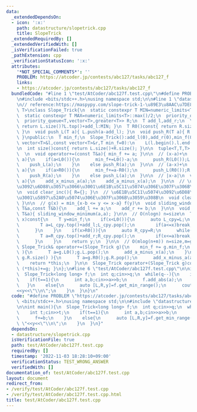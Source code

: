 ```yaml
---
data:
  _extendedDependsOn:
  - icon: ':x:'
    path: datastructure/slopetrick.cpp
    title: SlopeTrick
  _extendedRequiredBy: []
  _extendedVerifiedWith: []
  _isVerificationFailed: true
  _pathExtension: cpp
  _verificationStatusIcon: ':x:'
  attributes:
    '*NOT_SPECIAL_COMMENTS*': ''
    PROBLEM: https://atcoder.jp/contests/abc127/tasks/abc127_f
    links:
    - https://atcoder.jp/contests/abc127/tasks/abc127_f
  bundledCode: "#line 1 \"test/AtCoder/abc127f.test.cpp\"\n#define PROBLEM \"https://atcoder.jp/contests/abc127/tasks/abc127_f\"\
    \n#include <bits/stdc++.h>\nusing namespace std;\n\n#line 1 \"datastructure/slopetrick.cpp\"\
    \n// reference:https://maspypy.com/slope-trick-1-\u89E3\u8AAC\u7DE8\ntemplate<typename\
    \ T>\nclass Slope_Trick{\n  static constexpr T MIN=numeric_limits<T>::lowest()/2;\n\
    \  static constexpr T MAX=numeric_limits<T>::max()/2;\n  priority_queue<T> L;\n\
    \  priority_queue<T,vector<T>,greater<T>> R;\n  T add_l,add_r;\n  \n  T L0()const{\
    \ return L.size()?L.top()+add_l:MIN; }\n  T R0()const{ return R.size()?R.top()+add_r:MAX;\
    \ }\n  void push_L(T a){ L.push(a-add_l); }\n  void push_R(T a){ R.push(a-add_r);\
    \ }\npublic:\n  T min_f;\n  Slope_Trick():add_l(0),add_r(0),min_f(0){}\n  Slope_Trick(const\
    \ vector<T>&l,const vector<T>&r,T min_f=0):\n    L(l.begin().l.end()),R(r.begin(),r.end()),min_f(min_f),add_l(0),add_r(0){}\n\
    \n  int size()const{ return L.size()+R.size(); }\n\n  tuple<T,T,T> get_min_range()const{return{L0(),R0(),min_f};}\n\
    \  \n  void operator+=(const T&a){ min_f += a; }\n\n  // (x-a)+\n  void add_x_minus_a(T\
    \ a){\n    if(a<L0()){\n      min_f+=L0()-a;\n      push_R(L0());L.pop();\n  \
    \    push_L(a);\n    }\n    else push_R(a);\n  }\n\n  // (a-x)+\n  void add_a_minus_x(T\
    \ a){\n    if(a>R0()){\n      min_f+=a-R0();\n      push_L(R0());R.pop();\n  \
    \    push_R(a);\n    }\n    else push_L(a);\n  }\n\n  // |x-a|\n  void add_abs(T\
    \ a){\n    add_x_minus_a(a);\n    add_a_minus_x(a);\n  }\n\n  // \u5897\u52A0\u5074\
    \u3092\u6D88\u3057\u3066\u3001\u6E1B\u5C11\u5074\u306E\u307F\u306B\u3059\u308B\
    \n  void clear_inc(){ R={}; }\n  // \u6E1B\u5C11\u5074\u3092\u6D88\u3057\u3066\
    \u3001\u5897\u52A0\u5074\u306E\u307F\u306B\u3059\u308B\n  void clear_dec(){ L={};\
    \ }\n\n  // g(x) = min_{x-b <= y <= x-a} f(y)\n  void sliding_window_minimum(const\
    \ T&a,const T&b){\n    add_l += a;\n    add_r += b;\n  }\n\n  void shift(const\
    \ T&a){ sliding_window_minimum(a,a); }\n\n  // O(nlogn) n=size\n  T operator()(T\
    \ x)const{\n    T y=min_f;\n    if(x<L0()){\n      auto L_cpy=L;\n      while(L_cpy.size()){\n\
    \        T a=L_cpy.top()+add_l;L_cpy.pop();\n        if(a<=x)break;\n        y+=a-x;\n\
    \      }\n    }\n    if(x>R0()){\n      auto R_cpy=R;\n      while(R_cpy.size()){\n\
    \        T a=R_cpy.top()+add_r;R_cpy.pop();\n        if(x<=a)break;\n        y+=x-a;\n\
    \      }\n    }\n    return y;\n  }\n\n  // O(mlog(n+m)) n=size,m=g.size()\n \
    \ Slope_Trick& operator+=(Slope_Trick g){\n    min_f += g.min_f;\n    while( g.L.size()\
    \ ){\n      T a=g.L0();g.L.pop();\n      add_a_minus_x(a);\n    }\n    while(\
    \ g.R.size() ){\n      T a=g.R0();g.R.pop();\n      add_x_minus_a(a);\n    }\n\
    \    return *this;\n  }\n\n  Slope_Trick operator+(Slope_Trick g)const{ return\
    \ (*this)+=g; }\n};\n#line 6 \"test/AtCoder/abc127f.test.cpp\"\n\nint main(){\n\
    \  Slope_Trick<long long> f;\n  int q;cin>>q;\n  while(q--){\n    int t;cin>>t;\n\
    \    if(t==1){\n      int a,b;cin>>a>>b;\n      f.add_abs(a);\n      f+=b;\n \
    \   }\n    else{\n      auto [L,R,y]=f.get_min_range();\n      cout<<L<<\" \"\
    <<y<<\"\\n\";\n    }\n  }\n}\n"
  code: "#define PROBLEM \"https://atcoder.jp/contests/abc127/tasks/abc127_f\"\n#include\
    \ <bits/stdc++.h>\nusing namespace std;\n\n#include \"datastructure/slopetrick.cpp\"\
    \n\nint main(){\n  Slope_Trick<long long> f;\n  int q;cin>>q;\n  while(q--){\n\
    \    int t;cin>>t;\n    if(t==1){\n      int a,b;cin>>a>>b;\n      f.add_abs(a);\n\
    \      f+=b;\n    }\n    else{\n      auto [L,R,y]=f.get_min_range();\n      cout<<L<<\"\
    \ \"<<y<<\"\\n\";\n    }\n  }\n}"
  dependsOn:
  - datastructure/slopetrick.cpp
  isVerificationFile: true
  path: test/AtCoder/abc127f.test.cpp
  requiredBy: []
  timestamp: '2022-11-03 18:28:10+09:00'
  verificationStatus: TEST_WRONG_ANSWER
  verifiedWith: []
documentation_of: test/AtCoder/abc127f.test.cpp
layout: document
redirect_from:
- /verify/test/AtCoder/abc127f.test.cpp
- /verify/test/AtCoder/abc127f.test.cpp.html
title: test/AtCoder/abc127f.test.cpp
---
```

